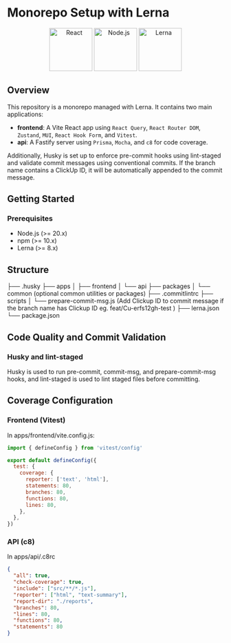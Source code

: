 # Monorepo Setup with Lerna

<p align="center">
  <img src="https://upload.wikimedia.org/wikipedia/commons/a/a7/React-icon.svg" alt="React" width="100" height="100">
  <img src="https://upload.wikimedia.org/wikipedia/commons/d/d9/Node.js_logo.svg" alt="Node.js" width="100" height="100">
  <img src="https://lerna.js.org/images/lerna-logo-light.svg" alt="Lerna" width="100" height="100">
</p>

## Overview

This repository is a monorepo managed with Lerna. It contains two main applications:

- **frontend**: A Vite React app using `React Query`, `React Router DOM`, `Zustand`, `MUI`, `React Hook Form`, and `Vitest`.
- **api**: A Fastify server using `Prisma`, `Mocha`, and `c8` for code coverage.

Additionally, Husky is set up to enforce pre-commit hooks using lint-staged and validate commit messages using conventional commits. If the branch name contains a ClickUp ID, it will be automatically appended to the commit message.

## Getting Started

### Prerequisites

- Node.js (>= 20.x)
- npm (>= 10.x)
- Lerna (>= 8.x)

## Structure

├── .husky
├── apps
│ ├── frontend
│ └── api
├── packages
│ └── common (optional common utilities or packages)
├── .commitlintrc
├── scripts
│ └── prepare-commit-msg.js (Add Clickup ID to commit message if the branch name has Clickup ID eg. feat/Cu-erfs12gh-test )
├── lerna.json
└── package.json

## Code Quality and Commit Validation

### Husky and lint-staged

Husky is used to run pre-commit, commit-msg, and prepare-commit-msg hooks, and lint-staged is used to lint staged files before committing.

## Coverage Configuration

### Frontend (Vitest)

In apps/frontend/vite.config.js:

```js
import { defineConfig } from 'vitest/config'

export default defineConfig({
  test: {
    coverage: {
      reporter: ['text', 'html'],
      statements: 80,
      branches: 80,
      functions: 80,
      lines: 80,
    },
  },
})
```

### API (c8)

In apps/api/.c8rc

```json
{
  "all": true,
  "check-coverage": true,
  "include": ["src/**/*.js"],
  "reporter": ["html", "text-summary"],
  "report-dir": "./reports",
  "branches": 80,
  "lines": 80,
  "functions": 80,
  "statements": 80
}
```
